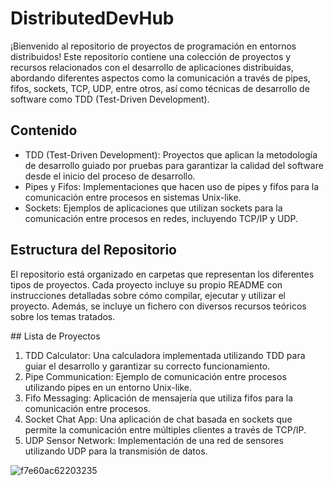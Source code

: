 # DistributedDevHub

¡Bienvenido al repositorio de proyectos de programación en entornos distribuidos! 
Este repositorio contiene una colección de proyectos y recursos relacionados con el desarrollo de aplicaciones distribuidas, 
abordando diferentes aspectos como la comunicación a través de pipes, fifos, sockets, TCP, UDP, entre otros, así como técnicas de desarrollo de software como TDD (Test-Driven Development).

## Contenido

- TDD (Test-Driven Development): Proyectos que aplican la metodología de desarrollo guiado por pruebas para garantizar la calidad del software desde el inicio del proceso de desarrollo.
- Pipes y Fifos: Implementaciones que hacen uso de pipes y fifos para la comunicación entre procesos en sistemas Unix-like.
- Sockets: Ejemplos de aplicaciones que utilizan sockets para la comunicación entre procesos en redes, incluyendo TCP/IP y UDP.

## Estructura del Repositorio

El repositorio está organizado en carpetas que representan los diferentes tipos de proyectos.
Cada proyecto incluye su propio README con instrucciones detalladas sobre cómo compilar, ejecutar y utilizar el proyecto.
Además, se incluye un fichero con diversos recursos teóricos sobre los temas tratados.

## Lista de Proyectos

1. TDD Calculator: Una calculadora implementada utilizando TDD para guiar el desarrollo y garantizar su correcto funcionamiento.
2. Pipe Communication: Ejemplo de comunicación entre procesos utilizando pipes en un entorno Unix-like.
3. Fifo Messaging: Aplicación de mensajería que utiliza fifos para la comunicación entre procesos.
5. Socket Chat App: Una aplicación de chat basada en sockets que permite la comunicación entre múltiples clientes a través de TCP/IP.
6. UDP Sensor Network: Implementación de una red de sensores utilizando UDP para la transmisión de datos.


![f7e60ac62203235](https://github.com/martacanirome4/DistributedDevHub/assets/50625677/720ec5b5-935b-4771-90cb-7d92dbc32f48)
